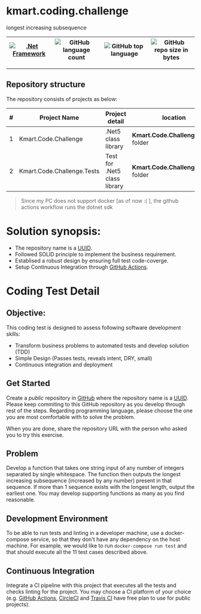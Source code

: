 # kmart.coding.challenge

longest increasing subsequence

[![.Net Framework](https://img.shields.io/badge/DotNet-5.0-blue.svg?style=plastic)](https://www.microsoft.com/net/download/dotnet-core/5.0) | ![GitHub language count](https://img.shields.io/github/languages/count/ajeetx/41c32d06-1533-11ec-82a8-0242ac130003.svg) | ![GitHub top language](https://img.shields.io/github/languages/top/ajeetx/41c32d06-1533-11ec-82a8-0242ac130003.svg) |![GitHub repo size in bytes](https://img.shields.io/github/repo-size/ajeetx/41c32d06-1533-11ec-82a8-0242ac130003.svg) 
| --- | ---          | ---            |  --- |

---------------------------------------

## Repository structure
 
The repository consists of projects as below:


| # |Project Name | Project detail | location| Project Platform |
| ---| ---  | ---           | ---          | --- |
| 1 | Kmart.Code.Challenge | .Net5 class library  |  **Kmart.Code.Challenge** folder | [![.Net Framework](https://img.shields.io/badge/DotNet-5.0-blue.svg?style=plastic)](https://www.microsoft.com/net/download/dotnet-core/5.0)|
| 2 | Kmart.Code.Challenge.Tests | Test for .Net5 class library |  **Kmart.Code.Challenge.Tests** folder | [![.Net Framework](https://img.shields.io/badge/DotNet-5.0-blue.svg?style=plastic)](https://www.microsoft.com/net/download/dotnet-core/5.0)| 


>   Since my PC does not support docker [as of now :( ], the github actions workflow runs the dotnet sdk

# Solution synopsis:
-   The repository name is a [UUID](https://www.uuidgenerator.net/version4).
-   Followed SOLID principle to implement the business requirement.
-   Establised a robust design by ensuring full test code-coverge.
-   Setup Continuous Integration through [GitHub Actions](https://docs.github.com/en/free-pro-team@latest/actions).

# Coding Test Detail

## Objective:
This coding test is designed to assess following software development skills:
-	Transform business problems to automated tests and develop solution (TDD)
-	Simple Design (Passes tests, reveals intent, DRY, small)
-	Continuous integration and deployment

## Get Started
Create a *public* repository in [GitHub](https://github.com/) where the repository name is a [UUID](https://www.uuidgenerator.net/version4). Please keep commiting to this GitHub repository as you develop through rest of the steps. Regarding programming language, please choose the one you are most comfortable with to solve the problem.

When you are done, share the repository URL with the person who asked you to try this exercise.

## Problem
Develop a function that takes one string input of any number of integers separated by single whitespace. The function then outputs the longest increasing subsequence (increased by any number) present in that sequence. If more than 1 sequence exists with the longest length, output the earliest one. You may develop supporting functions as many as you find reasonable.

## Development Environment
To be able to run tests and linting in a developer machine, use a docker-compose service, so that they don't have any dependency on the host machine. For example, we would like to run `docker-compose run test` and that should execute all the 11 test cases described above.

## Continuous Integration
Integrate a CI pipeline with this project that executes all the tests and checks linting for the project. You may choose a CI platform of your choice (e.g. [GitHub Actions](https://docs.github.com/en/free-pro-team@latest/actions), [CircleCI](https://circleci.com/) and [Travis CI](https://travis-ci.com/) have free plan to use for public projects).

